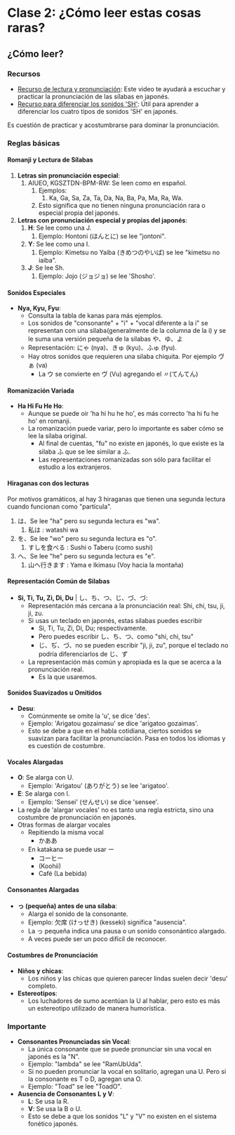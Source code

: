 # Clase 2: ¿Cómo leer estas cosas raras?

## ¿Cómo leer?

### Recursos

- [Recurso de lectura y pronunciación](https://www.youtube.com/watch?v=bvgph0DmlBE): Este video te ayudará a escuchar y practicar la pronunciación de las sílabas en japonés.
- [Recurso para diferenciar los sonidos 'SH'](https://youtu.be/GIkDrHWwWJs): Útil para aprender a diferenciar los cuatro tipos de sonidos 'SH' en japonés.

Es cuestión de practicar y acostumbrarse para dominar la pronunciación.

### Reglas básicas

#### Romanji y Lectura de Sílabas

1. **Letras sin pronunciación especial**:
	1. AIUEO, KGSZTDN-BPM-RW: Se leen como en español.
		1. Ejemplos:
			1. Ka, Ga, Sa, Za, Ta, Da, Na, Ba, Pa, Ma, Ra, Wa.
		2. Esto significa que no tienen ninguna pronunciación rara o especial propia del japonés.
2. **Letras con pronunciación especial y propias del japonés**:
	1. **H**: Se lee como una J.
		1. Ejemplo: Hontoni (ほんとに) se lee "jontoni".
	2. **Y**: Se lee como una I.
		1. Ejemplo: Kimetsu no Yaiba (きめつのやいば) se lee "kimetsu no iaiba".
	3. **J**: Se lee Sh.
		1. Ejemplo: Jojo (ジョジョ) se lee 'Shosho'.

#### Sonidos Especiales

- **Nya, Kyu, Fyu**:
    - Consulta la tabla de kanas para más ejemplos.
    - Los sonidos de "consonante" + "i" + "vocal diferente a la i" se representan con una silaba(generalmente de la columna de la i) y se le suma una versión pequeña de la silabas や、ゆ、よ
    - Representación: にゃ (nya)、きゅ (kyu)、ふゅ (fyu).
    - Hay otros sonidos que requieren una silaba chiquita. Por ejemplo ヴぁ (va)
        - La ウ se convierte en ヴ (Vu) agregando el 〃(てんてん)

#### Romanización Variada

- **Ha Hi Fu He Ho**:
    - Aunque se puede oír 'ha hi hu he ho', es más correcto 'ha hi fu he ho' en romanji.
    - La romanización puede variar, pero lo importante es saber cómo se lee la sílaba original.
	    - Al final de cuentas, "fu" no existe en japonés, lo que existe es la silaba ふ que se lee similar a ふ.
	    - Las representaciones romanizadas son sólo para facilitar el estudio a los extranjeros.

#### Hiraganas con dos lecturas

Por motivos gramáticos, al hay 3 hiraganas que tienen una segunda lectura cuando funcionan como "partícula". 

1. は、Se lee "ha" pero su segunda lectura es "wa".
	1. 私は : watashi wa
2. を、Se lee "wo" pero su segunda lectura es "o".
	1. すしを食べる : Sushi o Taberu (como sushi)
3. へ、Se lee "he" pero su segunda lectura es "e".
	1. 山へ行きます : Yama e Ikimasu (Voy hacia la montaña)

#### Representación Común de Silabas

- **Si, Ti, Tu, Zi, Di, Du** | し、ち、つ、じ、づ、づ:
    - Representación más cercana a la pronunciación real: Shi, chi, tsu, ji, ji, zu.
    - Si usas un teclado en japonés, estas silabas puedes escribir
	    - Si, Ti, Tu, Zi, Di, Du; respectivamente.
	    - Pero puedes escribir し、ち、つ、como "shi, chi, tsu"
	    - じ、ぢ、づ、no se pueden escribir "ji, ji, zu", porque el teclado no podría diferenciarlos de じ、ず
    - La representación más común y apropiada es la que se acerca a la pronunciación real.
	    - Es la que usaremos.

#### Sonidos Suavizados u Omitidos

- **Desu**:
    - Comúnmente se omite la 'u', se dice 'des'.
    - Ejemplo: 'Arigatou gozaimasu' se dice 'arigatoo gozaimas'.
    - Esto se debe a que en el habla cotidiana, ciertos sonidos se suavizan para facilitar la pronunciación. Pasa en todos los idiomas y es cuestión de costumbre.

#### Vocales Alargadas

- **O**: Se alarga con U.
    - Ejemplo: 'Arigatou' (ありがとう) se lee 'arigatoo'.
- **E**: Se alarga con I.
    - Ejemplo: 'Sensei' (せんせい) se dice 'sensee'.
- La regla de 'alargar vocales' no es tanto una regla estricta, sino una costumbre de pronunciación en japonés.
- Otras formas de alargar vocales
	- Repitiendo la misma vocal
		- かああ
	- En katakana se puede usar ー
		- コーヒー
		- (Koohii)
		- Café (La bebida)
#### Consonantes Alargadas

- **っ (pequeña) antes de una sílaba**:
    - Alarga el sonido de la consonante.
    - Ejemplo: 欠席 (けっせき) (kesseki) significa "ausencia".
    - La っ pequeña indica una pausa o un sonido consonántico alargado.
    - A veces puede ser un poco difícil de reconocer.

#### Costumbres de Pronunciación

- **Niños y chicas**:
    - Los niños y las chicas que quieren parecer lindas suelen decir 'desu' completo.
- **Estereotipos**:
    - Los luchadores de sumo acentúan la U al hablar, pero esto es más un estereotipo utilizado de manera humorística.

### Importante

- **Consonantes Pronunciadas sin Vocal**:
    - La única consonante que se puede pronunciar sin una vocal en japonés es la "N".
    - Ejemplo: "lambda" se lee "RamUbUda".
    - Si no pueden pronunciar la vocal en solitario, agregan una U. Pero si la consonante es T o D, agregan una O.
    - Ejemplo: "Toad" se lee "ToadO".
- **Ausencia de Consonantes L y V**:
    - **L**: Se usa la R.
    - **V**: Se usa la B o U.
    - Esto se debe a que los sonidos "L" y "V" no existen en el sistema fonético japonés.